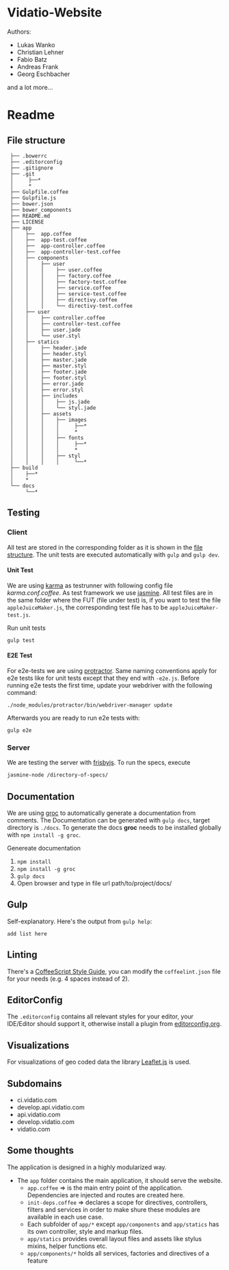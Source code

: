 # Vidatio-Website

Authors:
- Lukas Wanko
- Christian Lehner
- Fabio Batz
- Andreas Frank
- Georg Eschbacher

and a lot more...

# Readme

## File structure
```
 ├── .bowerrc
 ├── .editorconfig
 ├── .gitignore
 ├── .git
 │     ├──*
 │     *
 ├── Gulpfile.coffee
 ├── Gulpfile.js
 ├── bower.json
 ├── bower_components
 ├── README.md
 ├── LICENSE
 ├── app
 │    ├──  app.coffee
 │    ├──  app-test.coffee
 │    ├──  app-controller.coffee
 │    ├──  app-controller-test.coffee
 │    ├── components
 │    │    ├── user
 │    │    │    ├── user.coffee
 │    │    │    ├── factory.coffee
 │    │    │    ├── factory-test.coffee
 │    │    │    ├── service.coffee
 │    │    │    ├── service-test.coffee
 │    │    │    ├── directivy.coffee
 │    │    │    └── directivy-test.coffee
 │    ├── user
 │    │    ├── controller.coffee
 │    │    ├── controller-test.coffee
 │    │    ├── user.jade
 │    │    └── user.styl
 │    ├── statics
 │    │    ├── header.jade
 │    │    ├── header.styl
 │    │    ├── master.jade
 │    │    ├── master.styl
 │    │    ├── footer.jade
 │    │    ├── footer.styl
 │    │    ├── error.jade
 │    │    ├── error.styl
 │    │    ├── includes
 │    │    │    ├── js.jade
 │    │    │    └── styl.jade
 │    │    ├── assets
 │    │    │    ├── images
 │    │    │    │     ├──*
 │    │    │    │     *
 │    │    │    ├── fonts
 │    │    │    │     ├──*
 │    │    │    │     *
 │    │    │    ├── styl
 │    │    │    │     └──*
 ├── build
 │    ├──*
 │    *
 └── docs
      └──*
```

## Testing

### Client
All test are stored in the corresponding folder as it is shown in the [file structure](code#file-structure). The unit tests are executed automatically with ```gulp``` and ```gulp dev```.

#### Unit Test
We are using [karma](http://karma-runner.github.io/index.html) as testrunner with following config file *karma.conf.coffee*. As test framework we use [jasmine](http://jasmine.github.io/). All test files are in the same folder where the FUT (file under test) is, if you want to test the file `appleJuiceMaker.js`, the corresponding test file has to be `appleJuiceMaker-test.js`.

Run unit tests
```
gulp test
```

#### E2E Test
For e2e-tests we are using [protractor](https://angular.github.io/protractor/#/). Same naming conventions apply for e2e tests like for unit tests except that they end with `-e2e.js`. Before running e2e tests the first time, update your webdriver with the following command:

```
./node_modules/protractor/bin/webdriver-manager update
```
Afterwards you are ready to run e2e tests with:
```
gulp e2e
```

### Server
We are testing the server with [frisbyjs](http://frisbyjs.com). To run the specs, execute
```bash
jasmine-node /directory-of-specs/
```

## Documentation
We are using [groc](https://github.com/nevir/groc) to automatically generate a documentation from comments. The Documentation can be generated with `gulp docs`, target directory is `./docs`. To generate the docs **groc** needs to be installed globally with `npm install -g groc`.

Genereate documentation
1. ```npm install```
2. ```npm install -g groc```
3. ```gulp docs```
4. Open browser and type in file url path/to/project/docs/

## Gulp
Self-explanatory. Here's the output from `gulp help`:

```
add list here
```

## Linting
There's a [CoffeeScript Style Guide](https://github.com/polarmobile/coffeescript-style-guide), you can modify the `coffeelint.json` file for your needs (e.g. 4 spaces instead of 2).

## EditorConfig
The `.editorconfig` contains all relevant styles for your editor, your IDE/Editor should support it, otherwise install a plugin from [editorconfig.org](http://editorconfig.org/).

## Visualizations

For visualizations of geo coded data the library [Leaflet.js](http://leafletjs.com/) is used.

## Subdomains

* ci.vidatio.com
* develop.api.vidatio.com
* api.vidatio.com
* develop.vidatio.com
* vidatio.com

## Some thoughts
The application is designed in a highly modularized way.

* The `app` folder contains the main application, it should serve the website.
    * `app.coffee` &rArr; is the main entry point of the application. Dependencies are injected and routes are created here.
    * `init-deps.coffee` &rArr; declares a scope for directives, controllers, filters and services in order to make shure these modules are available in each use case.
    * Each subfolder of `app/*` except `app/components` and `app/statics` has its own controller, style and markup files.
    * `app/statics` provides overall layout files and assets like stylus mixins, helper functions etc.
    * `app/components/*` holds all services, factories and directives of a feature

